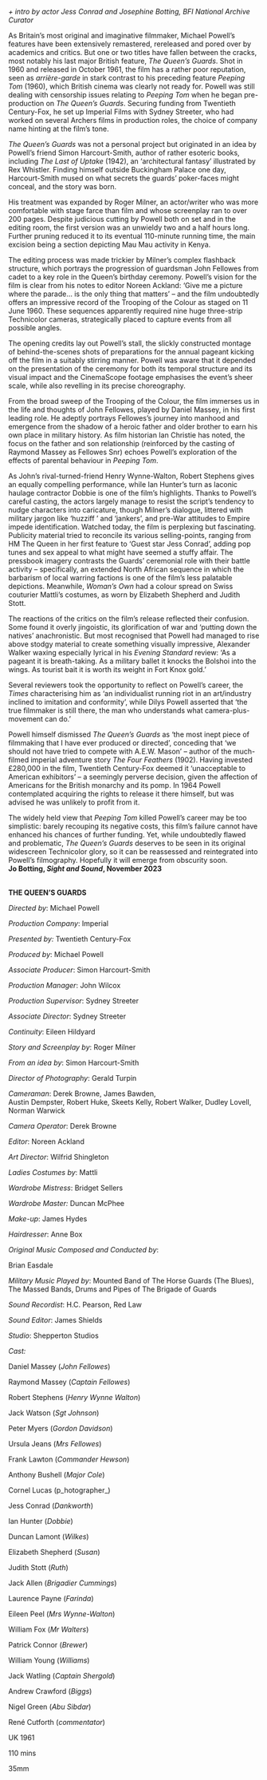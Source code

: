 
_+ intro by actor Jess Conrad and Josephine Botting, BFI National  Archive Curator_

As Britain’s most original and imaginative filmmaker, Michael Powell’s features have been extensively remastered, rereleased and pored over by academics and critics. But one or two titles have fallen between the cracks, most notably his last major British feature, _The Queen’s Guards_. Shot in 1960 and released in October 1961, the film has a rather poor reputation, seen as _arrière-garde_ in stark contrast to his preceding feature _Peeping Tom_ (1960), which British cinema was clearly not ready for. Powell was still dealing with censorship issues relating to _Peeping Tom_ when he began pre-production on _The Queen’s Guards_. Securing funding from Twentieth Century-Fox, he set up Imperial Films with Sydney Streeter, who had worked on several Archers films in production roles, the choice of company name hinting at the film’s tone.

_The Queen’s Guards_ was not a personal project but originated in an idea by Powell’s friend Simon Harcourt-Smith, author of rather esoteric books, including _The Last of Uptake_ (1942), an ‘architectural fantasy’ illustrated by Rex Whistler. Finding himself outside Buckingham Palace one day, Harcourt-Smith mused on what secrets the guards’ poker-faces might conceal, and the story was born.

His treatment was expanded by Roger Milner, an actor/writer who was more comfortable with stage farce than film and whose screenplay ran to over 200 pages. Despite judicious cutting by Powell both on set and in the editing room, the first version was an unwieldy two and a half hours long. Further pruning reduced it to its eventual 110-minute running time, the main excision being a section depicting Mau Mau activity in Kenya.

The editing process was made trickier by Milner’s complex flashback structure, which portrays the progression of guardsman John Fellowes from cadet to a key role in the Queen’s birthday ceremony. Powell’s vision for the film is clear from his notes to editor Noreen Ackland: ‘Give me a picture where the parade… is the only thing that matters’ – and the film undoubtedly offers an impressive record of the Trooping of the Colour as staged on 11 June 1960. These sequences apparently required nine huge three-strip Technicolor cameras, strategically placed to capture events from all possible angles.

The opening credits lay out Powell’s stall, the slickly constructed montage of behind-the-scenes shots of preparations for the annual pageant kicking off the film in a suitably stirring manner. Powell was aware that it depended on the presentation of the ceremony for both its temporal structure and its visual impact and the CinemaScope footage emphasises the event’s sheer scale, while also revelling in its precise choreography.

From the broad sweep of the Trooping of the Colour, the film immerses us in the life and thoughts of John Fellowes, played by Daniel Massey, in his first leading role. He adeptly portrays Fellowes’s journey into manhood and emergence from the shadow of a heroic father and older brother to earn his own place in military history. As film historian Ian Christie has noted, the focus on the father and son relationship (reinforced by the casting of Raymond Massey as Fellowes Snr) echoes Powell’s exploration of the effects of parental behaviour in _Peeping Tom_.

As John’s rival-turned-friend Henry Wynne-Walton, Robert Stephens gives an equally compelling performance, while Ian Hunter’s turn as laconic haulage contractor Dobbie is one of the film’s highlights. Thanks to Powell’s careful casting, the actors largely manage to resist the script’s tendency to nudge characters into caricature, though Milner’s dialogue, littered with military jargon like ‘huzziff ’ and ‘jankers’, and pre-War attitudes to Empire impede identification. Watched today, the film is perplexing but fascinating. Publicity material tried to reconcile its various selling-points, ranging from HM The Queen in her first feature to ‘Guest star Jess Conrad’, adding pop tunes and sex appeal to what might have seemed a stuffy affair. The pressbook imagery contrasts the Guards’ ceremonial role with their battle activity – specifically, an extended North African sequence in which the barbarism of local warring factions is one of the film’s less palatable depictions. Meanwhile, _Woman’s Own_ had a colour spread on Swiss couturier Mattli’s costumes, as worn by Elizabeth Shepherd and Judith Stott.

The reactions of the critics on the film’s release reflected their confusion. Some found it overly jingoistic, its glorification of war and ‘putting down the natives’ anachronistic. But most recognised that Powell had managed to rise above stodgy material to create something visually impressive, Alexander Walker waxing especially lyrical in his _Evening Standard_ review: ‘As a pageant it is breath-taking. As a military ballet it knocks the Bolshoi into the wings. As tourist bait it is worth its weight in Fort Knox gold.’

Several reviewers took the opportunity to reflect on Powell’s career, the _Times_ characterising him as ‘an individualist running riot in an art/industry inclined to imitation and conformity’, while Dilys Powell asserted that ‘the true filmmaker is still there, the man who understands what camera-plus-movement can do.’

Powell himself dismissed _The Queen’s Guards_ as ‘the most inept piece of filmmaking that I have ever produced or directed’, conceding that ‘we should not have tried to compete with A.E.W. Mason’ – author of the much-filmed imperial adventure story _The Four Feathers_ (1902). Having invested £280,000 in the film, Twentieth Century-Fox deemed it ‘unacceptable to American exhibitors’ – a seemingly perverse decision, given the affection of Americans for the British monarchy and its pomp. In 1964 Powell contemplated acquiring the rights to release it there himself, but was advised he was unlikely to profit from it.

The widely held view that _Peeping Tom_ killed Powell’s career may be too simplistic: barely recouping its negative costs, this film’s failure cannot have enhanced his chances of further funding. Yet, while undoubtedly flawed and problematic, _The Queen’s Guards_ deserves to be seen in its original widescreen Technicolor glory, so it can be reassessed and reintegrated into Powell’s filmography. Hopefully it will emerge from obscurity soon.  
**Jo Botting, _Sight and Sound_, November 2023**
<br><br>

**THE QUEEN’S GUARDS**<br>

_Directed by_: Michael Powell<br>

_Production Company_: Imperial<br>

_Presented by:_ Twentieth Century-Fox<br>

_Produced by_: Michael Powell<br>

_Associate Producer_: Simon Harcourt-Smith<br>

_Production Manager_: John Wilcox<br>

_Production Supervisor_: Sydney Streeter<br>

_Associate Director_: Sydney Streeter<br>

_Continuity_: Eileen Hildyard<br>

_Story and Screenplay by_: Roger Milner<br>

_From an idea by_: Simon Harcourt-Smith<br>

_Director of Photography_: Gerald Turpin<br>

_Cameraman_: Derek Browne, James Bawden,  
Austin Dempster, Robert Huke, Skeets Kelly, Robert Walker, Dudley Lovell, Norman Warwick<br>

_Camera Operator_: Derek Browne<br>

_Editor_: Noreen Ackland<br>

_Art Director_: Wilfrid Shingleton<br>

_Ladies Costumes by_: Mattli<br>

_Wardrobe Mistress_: Bridget Sellers<br>

_Wardrobe Master:_ Duncan McPhee<br>

_Make-up_: James Hydes<br>

_Hairdresser_: Anne Box<br>

_Original Music Composed and Conducted by_:

Brian Easdale<br>

_Military Music Played by_: Mounted Band of The Horse Guards (The Blues), The Massed Bands, Drums and Pipes of The Brigade of Guards<br>

_Sound Recordist_: H.C. Pearson, Red Law<br>

_Sound Editor_: James Shields<br>

_Studio_: Shepperton Studios<br>

_Cast:_<br>

Daniel Massey (_John Fellowes_)<br>

Raymond Massey (_Captain Fellowes_)<br>

Robert Stephens (_Henry Wynne Walton_)<br>

Jack Watson (_Sgt Johnson_)<br>

Peter Myers (_Gordon Davidson_)<br>

Ursula Jeans (_Mrs Fellowes_)<br>

Frank Lawton (_Commander Hewson_)<br>

Anthony Bushell (_Major Cole_)<br>

Cornel Lucas (p_hotographer_)<br>

Jess Conrad (_Dankworth_)<br>

Ian Hunter (_Dobbie_)<br>

Duncan Lamont (_Wilkes_)<br>

Elizabeth Shepherd (_Susan_)<br>

Judith Stott (_Ruth_)<br>

Jack Allen (_Brigadier Cummings_)<br>

Laurence Payne (_Farinda_)<br>

Eileen Peel (_Mrs Wynne-Walton_)<br>

William Fox (_Mr Walters_)<br>

Patrick Connor (_Brewer_)<br>

William Young (_Williams_)<br>

Jack Watling (_Captain Shergold_)<br>

Andrew Crawford (_Biggs_)<br>

Nigel Green (_Abu Sibdar_)<br>

René Cutforth (_commentator_)<br>

UK 1961<br>

110 mins<br>

35mm<br>
<br>
<!--stackedit_data:
eyJoaXN0b3J5IjpbLTY3Nzg1ODM3N119
-->